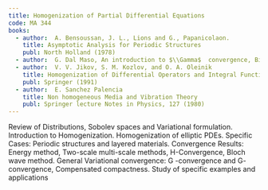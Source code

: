 ```yaml
---
title: Homogenization of Partial Differential Equations
code: MA 344
books:
  - author:  A. Bensoussan, J. L., Lions and G., Papanicolaon.
    title: Asymptotic Analysis for Periodic Structures
    publ: North Holland (1978)
  - author:  G. Dal Maso, An introduction to $\\Gamma$  convergence, Birkauser (1993).
  - author:  V. V. Jikov, S. M. Kozlov, and O. A. Oleinik
    title: Homogenization of Differential Operators and Integral Functionals
    publ: Springer (1991)
  - author:  E. Sanchez Palencia
    title: Non homogeneous Media and Vibration Theory
    publ: Springer lecture Notes in Physics, 127 (1980)
---
```


Review of Distributions, Sobolev spaces and Variational formulation.
Introduction to Homogenization. Homogenization of elliptic PDEs. Specific
Cases: Periodic structures and layered materials. Convergence Results: Energy
method, Two-scale multi-scale methods, H-Convergence, Bloch wave method.
General Variational convergence: G -convergence and G- convergence, Compensated
compactness. Study of specific examples and applications
   
